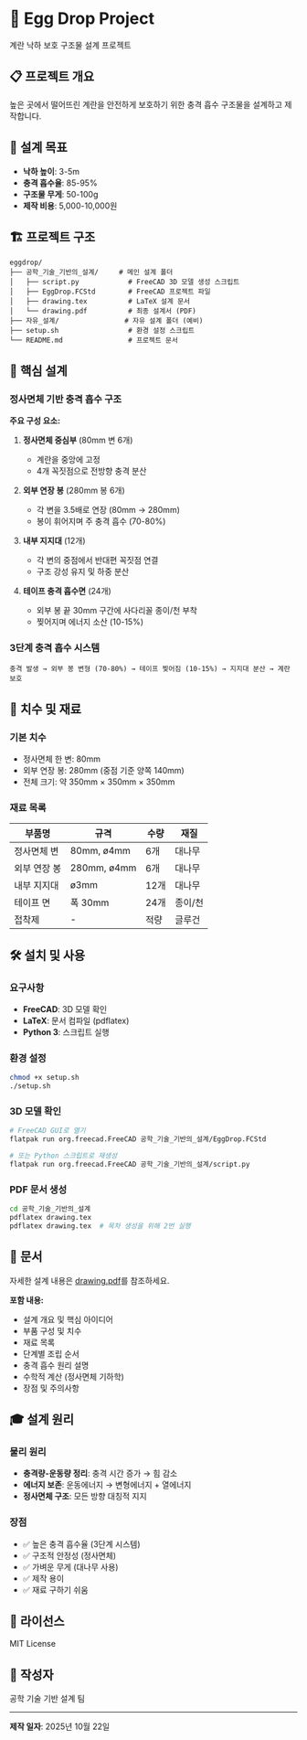 # 🥚 Egg Drop Project

계란 낙하 보호 구조물 설계 프로젝트

## 📋 프로젝트 개요

높은 곳에서 떨어뜨린 계란을 안전하게 보호하기 위한 충격 흡수 구조물을 설계하고 제작합니다.

## 🎯 설계 목표

- **낙하 높이**: 3-5m
- **충격 흡수율**: 85-95%
- **구조물 무게**: 50-100g
- **제작 비용**: 5,000-10,000원

## 🏗️ 프로젝트 구조

```
eggdrop/
├── 공학_기술_기반의_설계/     # 메인 설계 폴더
│   ├── script.py            # FreeCAD 3D 모델 생성 스크립트
│   ├── EggDrop.FCStd        # FreeCAD 프로젝트 파일
│   ├── drawing.tex          # LaTeX 설계 문서
│   └── drawing.pdf          # 최종 설계서 (PDF)
├── 자유_설계/                # 자유 설계 폴더 (예비)
├── setup.sh                 # 환경 설정 스크립트
└── README.md                # 프로젝트 문서
```

## 🔧 핵심 설계

### 정사면체 기반 충격 흡수 구조

**주요 구성 요소:**

1. **정사면체 중심부** (80mm 변 6개)
   - 계란을 중앙에 고정
   - 4개 꼭짓점으로 전방향 충격 분산

2. **외부 연장 봉** (280mm 봉 6개)
   - 각 변을 3.5배로 연장 (80mm → 280mm)
   - 봉이 휘어지며 주 충격 흡수 (70-80%)

3. **내부 지지대** (12개)
   - 각 변의 중점에서 반대편 꼭짓점 연결
   - 구조 강성 유지 및 하중 분산

4. **테이프 충격 흡수면** (24개)
   - 외부 봉 끝 30mm 구간에 사다리꼴 종이/천 부착
   - 찢어지며 에너지 소산 (10-15%)

### 3단계 충격 흡수 시스템

```
충격 발생 → 외부 봉 변형 (70-80%) → 테이프 찢어짐 (10-15%) → 지지대 분산 → 계란 보호
```

## 📐 치수 및 재료

### 기본 치수
- 정사면체 한 변: 80mm
- 외부 연장 봉: 280mm (중점 기준 양쪽 140mm)
- 전체 크기: 약 350mm × 350mm × 350mm

### 재료 목록
| 부품명 | 규격 | 수량 | 재질 |
|--------|------|------|------|
| 정사면체 변 | 80mm, ø4mm | 6개 | 대나무 |
| 외부 연장 봉 | 280mm, ø4mm | 6개 | 대나무 |
| 내부 지지대 | ø3mm | 12개 | 대나무 |
| 테이프 면 | 폭 30mm | 24개 | 종이/천 |
| 접착제 | - | 적량 | 글루건 |

## 🛠️ 설치 및 사용

### 요구사항
- **FreeCAD**: 3D 모델 확인
- **LaTeX**: 문서 컴파일 (pdflatex)
- **Python 3**: 스크립트 실행

### 환경 설정
```bash
chmod +x setup.sh
./setup.sh
```

### 3D 모델 확인
```bash
# FreeCAD GUI로 열기
flatpak run org.freecad.FreeCAD 공학_기술_기반의_설계/EggDrop.FCStd

# 또는 Python 스크립트로 재생성
flatpak run org.freecad.FreeCAD 공학_기술_기반의_설계/script.py
```

### PDF 문서 생성
```bash
cd 공학_기술_기반의_설계
pdflatex drawing.tex
pdflatex drawing.tex  # 목차 생성을 위해 2번 실행
```

## 📖 문서

자세한 설계 내용은 [drawing.pdf](공학_기술_기반의_설계/drawing.pdf)를 참조하세요.

**포함 내용:**
- 설계 개요 및 핵심 아이디어
- 부품 구성 및 치수
- 재료 목록
- 단계별 조립 순서
- 충격 흡수 원리 설명
- 수학적 계산 (정사면체 기하학)
- 장점 및 주의사항

## 🎓 설계 원리

### 물리 원리
- **충격량-운동량 정리**: 충격 시간 증가 → 힘 감소
- **에너지 보존**: 운동에너지 → 변형에너지 + 열에너지
- **정사면체 구조**: 모든 방향 대칭적 지지

### 장점
- ✅ 높은 충격 흡수율 (3단계 시스템)
- ✅ 구조적 안정성 (정사면체)
- ✅ 가벼운 무게 (대나무 사용)
- ✅ 제작 용이
- ✅ 재료 구하기 쉬움

## 📝 라이선스

MIT License

## 👤 작성자

공학 기술 기반 설계 팀

---

**제작 일자**: 2025년 10월 22일
